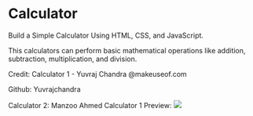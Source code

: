# Calculator
Build a Simple Calculator Using HTML, CSS, and JavaScript.

This calculators can perform basic mathematical operations like addition, subtraction, multiplication, and division.

Credit: Calculator 1 - Yuvraj Chandra @makeuseof.com 

Github: Yuvrajchandra

Calculator 2: Manzoo Ahmed
Calculator 1 Preview:
<img src="https://static1.makeuseofimages.com/wordpress/wp-content/uploads/2021/06/Calculator-Rows-1.png?q=50&fit=crop&w=750&dpr=1.5">
